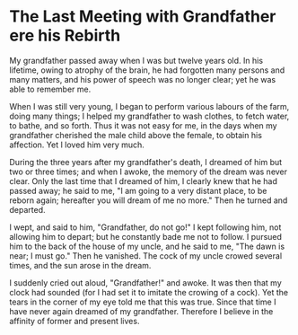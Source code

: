 # The Last Meeting with Grandfather ere his Rebirth

My grandfather passed away when I was but twelve years old. In his lifetime, owing to atrophy of the brain, he had forgotten many persons and many matters, and his power of speech was no longer clear; yet he was able to remember me.

When I was still very young, I began to perform various labours of the farm, doing many things; I helped my grandfather to wash clothes, to fetch water, to bathe, and so forth. Thus it was not easy for me, in the days when my grandfather cherished the male child above the female, to obtain his affection. Yet I loved him very much.

During the three years after my grandfather's death, I dreamed of him but two or three times; and when I awoke, the memory of the dream was never clear. Only the last time that I dreamed of him, I clearly knew that he had passed away; he said to me, "I am going to a very distant place, to be reborn again; hereafter you will dream of me no more." Then he turned and departed.

I wept, and said to him, "Grandfather, do not go!" I kept following him, not allowing him to depart; but he constantly bade me not to follow. I pursued him to the back of the house of my uncle, and he said to me, "The dawn is near; I must go." Then he vanished. The cock of my uncle crowed several times, and the sun arose in the dream.

I suddenly cried out aloud, "Grandfather!" and awoke. It was then that my clock had sounded (for I had set it to imitate the crowing of a cock). Yet the tears in the corner of my eye told me that this was true. Since that time I have never again dreamed of my grandfather. Therefore I believe in the affinity of former and present lives.
